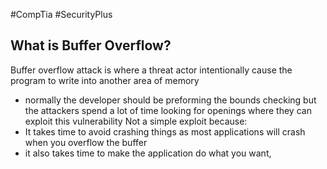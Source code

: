 #CompTia #SecurityPlus 
## What is Buffer Overflow?
Buffer overflow attack is where a threat actor intentionally cause the program to write into another area of memory 

- normally the developer should be preforming the bounds checking but the attackers spend a lot of time looking for openings where they can exploit this vulnerability 
Not a simple exploit because:
- It takes time to avoid crashing things as most applications will crash when you overflow the buffer
- it also takes time to make the application do what you want,
